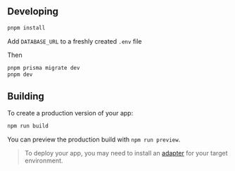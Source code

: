 ## Developing


```bash
pnpm install
```
Add `DATABASE_URL` to a freshly created `.env` file

Then 
```bash
pnpm prisma migrate dev
pnpm dev
```


## Building

To create a production version of your app:

```bash
npm run build
```

You can preview the production build with `npm run preview`.

> To deploy your app, you may need to install an [adapter](https://kit.svelte.dev/docs/adapters) for your target environment.
